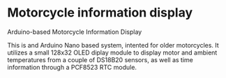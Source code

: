 # Motorcycle information display
Arduino-based Motorcycle Information Display

This is and Arduino Nano based system, intented for older motorcycles.
It utilizes a small 128x32 OLED diplay module to display motor and ambient temperatures from a couple of DS18B20 sensors, as well as time information through a PCF8523 RTC module.
